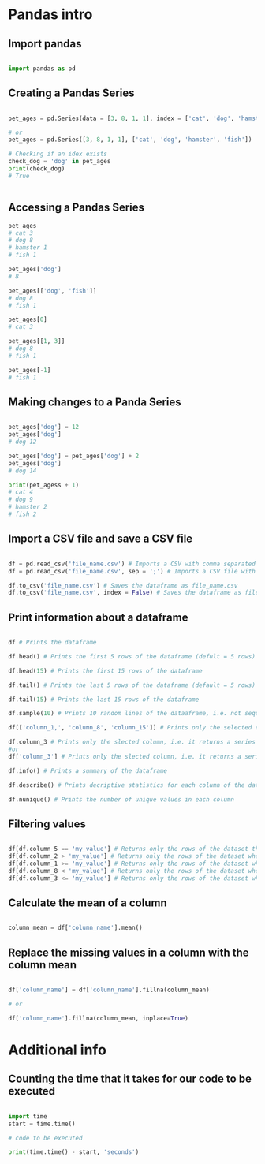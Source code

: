 # Pandas intro

## Import pandas

```python

import pandas as pd 

```

## Creating a Pandas Series
```python

pet_ages = pd.Series(data = [3, 8, 1, 1], index = ['cat', 'dog', 'hamster', 'fish'])

# or 
pet_ages = pd.Series([3, 8, 1, 1], ['cat', 'dog', 'hamster', 'fish'])

# Checking if an idex exists
check_dog = 'dog' in pet_ages
print(check_dog)
# True



```

## Accessing a Pandas Series
```python
pet_ages
# cat 3 
# dog 8
# hamster 1
# fish 1

pet_ages['dog']
# 8

pet_ages[['dog', 'fish']]
# dog 8
# fish 1

pet_ages[0]
# cat 3

pet_ages[[1, 3]]
# dog 8
# fish 1

pet_ages[-1]
# fish 1

```

## Making changes to a Panda Series
```python

pet_ages['dog'] = 12
pet_ages['dog']
# dog 12

pet_ages['dog'] = pet_ages['dog'] + 2
pet_ages['dog']
# dog 14

print(pet_agess + 1)
# cat 4
# dog 9
# hamster 2
# fish 2

```


## Import a CSV file and save a CSV file

```python

df = pd.read_csv('file_name.csv') # Imports a CSV with comma separated values (default = comma)
df = pd.read_csv('file_name.csv', sep = ';') # Imports a CSV file with semicolon separated values

df.to_csv('file_name.csv') # Saves the dataframe as file_name.csv
df.to_csv('file_name.csv', index = False) # Saves the dataframe as file_name.csv without the index

```

## Print information about a dataframe

```python

df # Prints the dataframe

df.head() # Prints the first 5 rows of the dataframe (defult = 5 rows)

df.head(15) # Prints the first 15 rows of the dataframe

df.tail() # Prints the last 5 rows of the dataframe (default = 5 rows)

df.tail(15) # Prints the last 15 rows of the dataframe

df.sample(10) # Prints 10 random lines of the dataaframe, i.e. not sequensial

df[['column_1,', 'column_8', 'column_15']] # Prints only the selected columns

df.column_3 # Prints only the slected column, i.e. it returns a series
#or
df['column_3'] # Prints only the slected column, i.e. it returns a series

df.info() # Prints a summary of the dataframe

df.describe() # Prints decriptive statistics for each column of the dataframe

df.nunique() # Prints the number of unique values in each column

```

## Filtering values

```python

df[df.column_5 == 'my_value'] # Returns only the rows of the dataset that have the value 'my_value' in column_5
df[df.column_2 > 'my_value'] # Returns only the rows of the dataset where column_2 is greater than 'my_value'
df[df.column_1 >= 'my_value'] # Returns only the rows of the dataset where column_1 is greater than or equal to 'my_value'
df[df.column_8 < 'my_value'] # Returns only the rows of the dataset where column_8 is less than 'my_value'
df[df.column_3 <= 'my_value'] # Returns only the rows of the dataset where column_3 is less than or equal to 'my_value'

```


## Calculate the mean of a column

```python

column_mean = df['column_name'].mean()

```

## Replace the missing values in a column with the column mean
```python

df['column_name'] = df['column_name'].fillna(column_mean)

# or

df['column_name'].fillna(column_mean, inplace=True)

```

# Additional info

## Counting the time that it takes for our code to be executed

```python

import time
start = time.time()

# code to be executed

print(time.time() - start, 'seconds')

```
